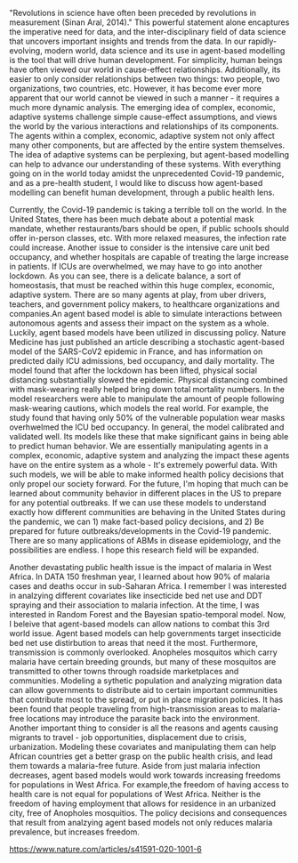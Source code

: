 "Revolutions in science have often been preceded by revolutions in measurement (Sinan Aral, 2014)." This powerful statement alone encaptures the imperative need for data, and the inter-disciplinary field of data science that uncovers important insights and trends from the data. In our rapidly-evolving, modern world, data science and its use in agent-based modelling is the tool that will drive human development. For simplicity, human beings have often viewed our world in cause-effect relationships. Additionally, its easier to only consider relationships between two things: two people, two organizations, two countries, etc. However, it has become ever more apparent that our world cannot be viewed in such a manner - it requires a much more dynamic analysis. The emerging idea of complex, economic, adaptive systems challenge simple cause-effect assumptions, and views the world by the various interactions and relationships of its components. The agents within a complex, economic, adaptive system not only affect many other components, but are affected by the entire system themselves. The idea of adaptive systems can be perplexing, but agent-based modelling can help to advance our understanding of these systems. With everything going on in the world today amidst the unprecedented Covid-19 pandemic, and as a pre-health student, I would like to discuss how agent-based modelling can benefit human development, through a public health lens.

Currently, the Covid-19 pandemic is taking a terrible toll on the world. In the United States, there has been much debate about a potential mask mandate, whether restaurants/bars should be open, if public schools should offer in-person classes, etc. With more relaxed measures, the infection rate could increase. Another issue to consider is the intensive care unit bed occupancy, and whether hospitals are capable of treating the large increase in patients. If ICUs are overwhelmed, we may have to go into another lockdown. As you can see, there is a delicate balance, a sort of homeostasis, that must be reached within this huge complex, economic, adaptive system. There are so many agents at play, from uber drivers, teachers, and government policy makers, to healthcare organizations and companies.An agent based model is able to simulate interactions between autonomous agents and assess their impact on the system as a whole. Luckily, agent based models have been utilized in discussing policy. Nature Medicine has just published an article describing a stochastic agent-based model of the SARS-CoV2 epidemic in France, and has information on predicted daily ICU admissions, bed occupancy, and daily mortality. The model found that after the lockdown has been lifted, physical social distancing substantially slowed the epidemic. Physical distancing combined with mask-wearing really helped bring down total mortality numbers. In the model researchers were able to manipulate the amount of people following mask-wearing cautions, which models the real world. For example, the study found that having only 50% of the vulnerable population wear masks overhwelmed the ICU bed occupancy. In general, the model calibrated and validated well. Its models like these that make significant gains in being able to predict human behavior. We are essentially manipulating agents in a complex, economic, adaptive system and analyzing the impact these agents have on the entire system as a whole - It's extremely powerful data. With such models, we will be able to make informed health policy decisions that only propel our society forward. For the future, I'm hoping that much can be learned about community behavior in different places in the US to prepare for any potential outbreaks. If we can use these models to understand exactly how different communities are behaving in the United States during the pandemic, we can 1) make fact-based policy decisions, and 2) Be prepared for future outbreaks/developments in the Covid-19 pandemic. There are so many applications of ABMs in disease epidemiology, and the possibilities are endless. I hope this research field will be expanded.  

Another devastating public health issue is the impact of malaria in West Africa. In DATA 150 freshman year, I learned about how 90% of malaria cases and deaths occur in sub-Saharan Africa. I remember I was interested in analzying different covariates like insecticide bed net use and DDT spraying and their association to malaria infection. At the time, I was interested in Random Forest and the Bayesian spatio-temporal model. Now, I beleive that agent-based models can allow nations to combat this 3rd world issue. Agent based models can help governments target insecticide bed net use distirbution to areas that need it the most. Furthermore, transmission is commonly overlooked. Anopheles mosquitos which carry malaria have certain breeding grounds, but many of these mosquitos are transmitted to other towns through roadside marketplaces and communities. Modeling a sythetic population and analyzing migration data can allow governments to distribute aid to certain important communities that contribute most to the spread, or put in place migration policies. It has been found that people traveling from high-transmission areas to malaria-free locations may introduce the parasite back into the environment. Another important thing to consider is all the reasons and agents causing migrants to travel - job opportunities, displacement due to crisis, urbanization. Modeling these covariates and manipulating them can help African countries get a better grasp on the public health crisis, and lead them towards a malaria-free future. Aside from just malaria infection decreases, agent based models would work towards increasing freedoms for populations in West Africa. For example,the freedom of having access to health care is not equal for populations of West Africa. Neither is the freedom of having employment that allows for residence in an urbanized city, free of Anopholes mosquitios. The policy decisions and consequences that result from analzying agent based models not only reduces malaria prevalence, but increases freedom. 













https://www.nature.com/articles/s41591-020-1001-6
